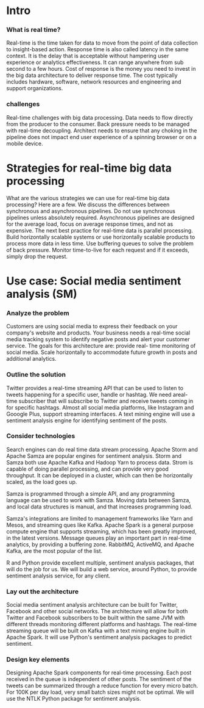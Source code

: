 # Intro

### What is real time?
Real-time is the time taken for data to move from the point of data collection to insight-based action. Response time is also called latency in the same context. It is the delay that is acceptable without hampering user experience or analytics effectiveness. It can range anywhere from sub second to a few hours. Cost of response is the money you need to invest in the big data architecture to deliver response time. The cost typically includes hardware, software, network resources and engineering and support organizations. 

### challenges
Real-time challenges with big data processing. Data needs to flow directly from the producer to the consumer. Back pressure needs to be managed with real-time decoupling. Architect needs to ensure that any choking in the pipeline does not impact end user experience of a spinning browser or on a mobile device.


# Strategies for real-time big data processing
What are the various strategies we can use for real-time big data processing? Here are a few. We discuss the differences between synchronous and asynchronous pipelines. Do not use synchronous pipelines unless absolutely required. Asynchronous pipelines are designed for the average load, focus on average response times, and not as expensive. The next best practice for real-time data is parallel processing. Build horizontally scalable systems or use horizontally scalable products to process more data in less time. Use buffering queues to solve the problem of back pressure. Monitor time-to-live for each request and if it exceeds, simply drop the request.

# Use case: Social media sentiment analysis (SM)

### Analyze the problem
Customers are using social media to express their feedback on your company's website and products. Your business needs a real-time social media tracking system to identify negative posts and alert your customer service. The goals for this architecture are: provide real- time monitoring of social media. Scale horizontally to accommodate future growth in posts and additional analytics.

### Outline the solution
Twitter provides a real-time streaming API that can be used to listen to tweets happening for a specific user, handle or hashtag. We need areal-time subscriber that will subscribe to Twitter and receive tweets coming in for specific hashtags. Almost all social media platforms, like Instagram and Gooogle Plus, support streaming interfaces. A text mining engine will use a sentiment analysis engine for identifying sentiment of the posts.

### Consider technologies
Search engines can do real time data stream processing. Apache Storm and Apache Samza are popular engines for sentiment analysis. Storm and Samza both use Apache Kafka and Hadoop Yarn to process data. Strom is capable of doing parallel processing, and can provide very good throughput. It can be deployed in a cluster, which can then be horizontally scaled, as the load goes up. 

Samza is programmed through a simple API, and any programming language can be used to work with Samza. Moving data between Samza, and local data structures is manual, and that increases programming load. 

Samza's integrations are limited to management frameworks like Yarn and Mesos, and streaming ques like Kafka. Apache Spark is a general purpose compute engine that supports streaming, which has been greatly improved, in the latest versions. Message queues play an important part in real-time analytics, by providing a buffering zone. RabbitMQ, ActiveMQ, and Apache Kafka, are the most popular of the list. 

R and Python provide excellent multiple, sentiment analysis packages, that will do the job for us. We will build a web service, around Python, to provide sentiment analysis service, for any client.

### Lay out the architecture
Social media sentiment analysis architecture can be built for Twitter, Facebook and other social networks. The architecture will allow for both Twitter and Facebook subscribers to be built within the same JVM with different threads monitoring different platforms and hashtags. The real-time streaming queue will be built on Kafka with a text mining engine built in Apache Spark. It will use Python's sentiment analysis packages to predict sentiment.

### Design key elements
Designing Apache Spark components for real-time processing. Each post received in the queue is independent of other posts. The sentiment of the tweets can be summarized through a reduce function for every micro batch. For 100K per day load, very small batch sizes might not be optimal. We will use the NTLK Python package for sentiment analysis.